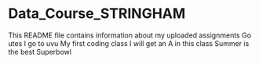 # Data_Course_STRINGHAM
This README file contains information about my uploaded assignments
Go utes
I go to uvu
My first coding class
I will get an A in this class
Summer is the best
Superbowl